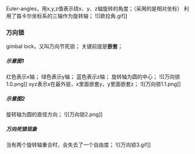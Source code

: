 Euler-angles，用x,y,z值表示绕x、y、z轴旋转的角度；（采用的是相对坐标）
利用了笛卡尔坐标系的三轴作为旋转轴；
![[欧拉角.gif]]

### 万向锁
gimbal lock，又叫万向节死锁；
关键前提是**嵌套**；

##### 示意图1
红色表示x轴；
绿色表示y轴；
蓝色表示z轴；
旋转轴为圆的中心；
![[万向锁1.0.png]]
xyz表示x在最外层，x里面嵌套y，y里面嵌套z；
![[万向锁1.1.png]]

##### 示意图2
旋转轴为圆的直径方向；
![[万向锁2.png]]

##### 万向死锁现象
当有两个旋转轴重合时，会失去了一个自由度；
![[万向锁3.gif]]

